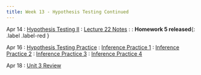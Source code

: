 ```yaml
---
title: Week 13 - Hypothesis Testing Continued
---
```


Apr 14
: [Hypothesis Testing II](https://rmshksu.github.io/stat240_spring2025/classes/d24-240-spr25.html)
  : [Lecture 22 Notes](https://rmshksu.github.io/stat240_spring2025/assets/files/L22_Wrap-up.pdf)
: [](#) 
  : **Homework 5 released**{: .label .label-red }

Apr 16
: [Hypothesis Testing Practice](#)
  : [Inference Practice 1](https://rmshksu.github.io/stat240_spring2025/assets/files/ch14pq1.pdf)
  : [Inference Practice 2](https://rmshksu.github.io/stat240_spring2025/assets/files/ch14pq2.pdf)
  : [Inference Practice 3](https://rmshksu.github.io/stat240_spring2025/assets/files/ch14pq3.pdf)
  : [Inference Practice 4](https://rmshksu.github.io/stat240_spring2025/assets/files/ch14pq4.pdf)

Apr 18
: [Unit 3 Review](#)
